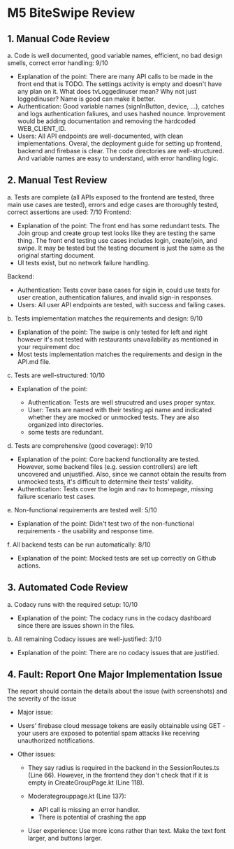 # M5 BiteSwipe Review

## 1. Manual Code Review

a. Code is well documented, good variable names, efficient, no bad design smells,
correct error handling: 9/10

- Explanation of the point: There are many API calls to be made in the front end that is TODO. The settings activity is empty and doesn't have any plan on it. What does tvLoggedinuser mean? Why not just loggedinuser? Name is good can make it better.
- Authentication: Good variable names (signInButton, device, ...), catches and logs authentication faliures, and uses hashed nounce. Improvement would be adding documentation and removing the hardcoded WEB_CLIENT_ID.
- Users: All API endpoints are well-documented, with clean implementations.
  Overal, the deployment guide for setting up frontend, backend and firebase is clear. The code directories are well-structured. And variable names are easy to understand, with error handling logic.

## 2. Manual Test Review

a. Tests are complete (all APIs exposed to the frontend are tested, three main use cases are tested), errors and edge cases are thoroughly tested, correct assertions are used:
7/10
Frontend:

- Explanation of the point: The front end has some redundant tests. The Join group and create group test looks like they are testing the same thing. The front end testing use cases includes login, create/join, and swipe. It may be tested but the testing document is just the same as the original starting document.
- UI tests exist, but no network failure handling.

Backend:

- Authentication: Tests cover base cases for sigin in, could use tests for user creation, authentication faliures, and invalid sign-in responses.
- Users: All user API endpoints are tested, with success and failing cases.

b. Tests implementation matches the requirements and design: 9/10

- Explanation of the point: The swipe is only tested for left and right however it's not tested with restaurants unavailability as mentioned in your requirement doc
- Most tests implementation matches the requirements and design in the API.md file.

c. Tests are well-structured: 10/10

- Explanation of the point:

  - Authentication: Tests are well strucutred and uses proper syntax.
  - User: Tests are named with their testing api name and indicated whether they are mocked or unmocked tests. They are also organized into directories.
  - some tests are redundant.

d. Tests are comprehensive (good coverage): 9/10

- Explanation of the point: Core backend functionality are tested. However, some backend files (e.g. session controllers) are left uncovered and unjustified. Also, since we cannot obtain the results from unmocked tests, it's difficult to determine their tests' validity.
- Authentication: Tests cover the login and nav to homepage, missing faliure scenario test cases.

e. Non-functional requirements are tested well: 5/10

- Explanation of the point: Didn't test two of the non-functional requirements - the usability and response time.

f. All backend tests can be run automatically: 8/10

- Explanation of the point: Mocked tests are set up correctly on Github actions.

## 3. Automated Code Review

a. Codacy runs with the required setup: 10/10

- Explanation of the point: The codacy runs in the codacy dashboard since there are issues shown in the files.

b. All remaining Codacy issues are well-justified: 3/10

- Explanation of the point: There are no codacy issues that are justified.

## 4. Fault: Report One Major Implementation Issue

The report should contain the details about the issue (with screenshots) and the severity of the issue

- Major issue:
- Users' firebase cloud message tokens are easily obtainable using GET - your users are exposed to potential spam attacks like receiving unauthorized notifications.
- Other issues:

  - They say radius is required in the backend in the SessionRoutes.ts (Line 66). However, in the frontend they don't check that if it is empty in CreateGroupPage.kt (Line 118).
  - Moderategrouppage.kt (Line 137):

    - API call is missing an error handler.
    - There is potential of crashing the app
  - User experience: Use more icons rather than text. Make the text font larger, and buttons larger.

